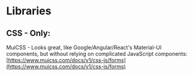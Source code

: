 # Libraries

## CSS - Only:

MuiCSS - Looks great, like Google/Angular/React's Material-UI components, but without relying on complicated JavaScript components:  
[https://www.muicss.com/docs/v1/css-js/forms](https://www.muicss.com/docs/v1/css-js/forms)





